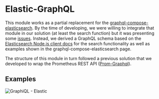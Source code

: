 # Elastic-GraphQL
This module works as a partial replacement for the [graphql-compose-elasticsearch](https://github.com/graphql-compose/graphql-compose-elasticsearch). By the time of developing, we were willing to integrate that module in our solution (at least the search function) but it was presenting some [issues](https://github.com/graphql-compose/graphql-compose-elasticsearch/issues/115). Instead, we derived a GraphQL schema based on the [Elasticsearch Node.js client docs](https://www.elastic.co/guide/en/elasticsearch/client/javascript-api/7.x/api-reference.html#_search) for the search functionality as well as examples shown in the graphql-compose-elasticsearch page.

The structure of this module in turn followed a previous solution that we developed to wrap the Prometheus REST API ([Prom-Graphql](https://github.com/carloszimm/prom-graphql)).

## Examples
![GraphiQL - Elastic](https://user-images.githubusercontent.com/4553211/97095959-1a4c7800-163c-11eb-9758-c5a8a8da5888.png)
